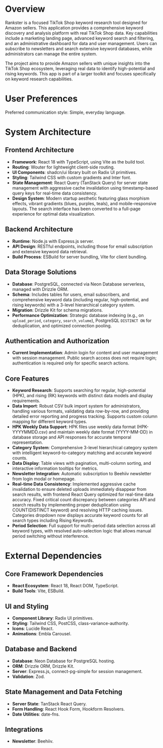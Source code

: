 # Overview

Rankster is a focused TikTok Shop keyword research tool designed for Amazon sellers. This application provides a comprehensive keyword discovery and analysis platform with real TikTok Shop data. Key capabilities include a marketing landing page, advanced keyword search and filtering, and an administrative dashboard for data and user management. Users can subscribe to newsletters and search extensive keyword databases, while administrators can manage the entire system.

The project aims to provide Amazon sellers with unique insights into the TikTok Shop ecosystem, leveraging real data to identify high-potential and rising keywords. This app is part of a larger toolkit and focuses specifically on keyword research capabilities.

# User Preferences

Preferred communication style: Simple, everyday language.

# System Architecture

## Frontend Architecture
- **Framework**: React 18 with TypeScript, using Vite as the build tool.
- **Routing**: Wouter for lightweight client-side routing.
- **UI Components**: shadcn/ui library built on Radix UI primitives.
- **Styling**: Tailwind CSS with custom gradients and Inter font.
- **State Management**: React Query (TanStack Query) for server state management with aggressive cache invalidation using timestamp-based query keys for real-time data consistency.
- **Design System**: Modern startup aesthetic featuring glass morphism effects, vibrant gradients (blues, purples, teals), and mobile-responsive layouts. The search interface has been converted to a full-page experience for optimal data visualization.

## Backend Architecture
- **Runtime**: Node.js with Express.js server.
- **API Design**: RESTful endpoints, including those for email subscription and extensive keyword data retrieval.
- **Build Process**: ESBuild for server bundling, Vite for client bundling.

## Data Storage Solutions
- **Database**: PostgreSQL, connected via Neon Database serverless, managed with Drizzle ORM.
- **Schema**: Includes tables for users, email subscribers, and comprehensive keyword data (including regular, high-potential, and rising keywords) with a 3-level hierarchical category system.
- **Migration**: Drizzle Kit for schema migrations.
- **Performance Optimization**: Strategic database indexing (e.g., on `upload_period`, `category`, `search_volume`), PostgreSQL `DISTINCT ON` for deduplication, and optimized connection pooling.

## Authentication and Authorization
- **Current Implementation**: Admin login for content and user management with session management. Public search access does not require login; authentication is required only for specific search actions.

## Core Features
- **Keyword Research**: Supports searching for regular, high-potential (HPK), and rising (RK) keywords with distinct data models and display requirements.
- **Data Import**: Robust CSV bulk import system for administrators, handling various formats, validating data row-by-row, and providing detailed error reporting and progress tracking. Supports custom column mapping for different keyword types.
- **HPK Weekly Data Support**: HPK files use weekly data format (HPK-YYYYMMDD.csv) and maintain weekly date format (YYYY-MM-DD) in database storage and API responses for accurate temporal representation.
- **Category System**: Comprehensive 3-level hierarchical category system with intelligent keyword-to-category matching and accurate keyword counts.
- **Data Display**: Table views with pagination, multi-column sorting, and interactive information tooltips for metrics.
- **Newsletter Integration**: Automatic subscription to Beehiiv newsletter from login modal or homepage.
- **Real-time Data Consistency**: Implemented aggressive cache invalidation to ensure deleted uploads immediately disappear from search results, with frontend React Query optimized for real-time data accuracy. Fixed critical count discrepancy between categories API and search results by implementing proper deduplication using COUNT(DISTINCT keyword) and resolving HTTP caching issues. Categories dropdown now displays accurate keyword counts for all search types including Rising Keywords.
- **Period Selection**: Full support for multi-period data selection across all keyword types, with resolved auto-selection logic that allows manual period switching without interference.

# External Dependencies

## Core Framework Dependencies
- **React Ecosystem**: React 18, React DOM, TypeScript.
- **Build Tools**: Vite, ESBuild.

## UI and Styling
- **Component Library**: Radix UI primitives.
- **Styling**: Tailwind CSS, PostCSS, class-variance-authority.
- **Icons**: Lucide React.
- **Animations**: Embla Carousel.

## Database and Backend
- **Database**: Neon Database for PostgreSQL hosting.
- **ORM**: Drizzle ORM, Drizzle Kit.
- **Server**: Express.js, connect-pg-simple for session management.
- **Validation**: Zod.

## State Management and Data Fetching
- **Server State**: TanStack React Query.
- **Form Handling**: React Hook Form, Hookform Resolvers.
- **Date Utilities**: date-fns.

## Integrations
- **Newsletter**: Beehiiv.
